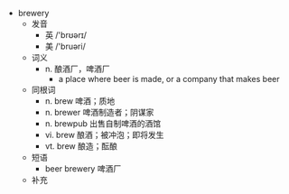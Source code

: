 - brewery
  - 发音
    - 英 /'brʊərɪ/
    - 美 /'bruəri/
  - 词义
    - n. 酿酒厂，啤酒厂
      - a place where beer is made, or a company that makes beer
  - 同根词
    - n. brew 啤酒；质地
    - n. brewer 啤酒制造者；阴谋家
    - n. brewpub 出售自制啤酒的酒馆
    - vi. brew 酿酒；被冲泡；即将发生
    - vt. brew 酿造；酝酿
  - 短语
    - beer brewery 啤酒厂
  - 补充